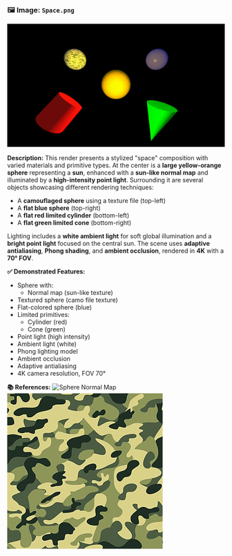 ### 🖼️ Image: `Space.png`

![Space](Space.png)

**Description:**
This render presents a stylized "space" composition with varied materials and primitive types.
At the center is a **large yellow-orange sphere** representing a **sun**, enhanced with a **sun-like normal map** and illuminated by a **high-intensity point light**.
Surrounding it are several objects showcasing different rendering techniques:
- A **camouflaged sphere** using a texture file (top-left)
- A **flat blue sphere** (top-right)
- A **flat red limited cylinder** (bottom-left)
- A **flat green limited cone** (bottom-right)

Lighting includes a **white ambient light** for soft global illumination and a **bright point light** focused on the central sun. The scene uses **adaptive antialiasing**, **Phong shading**, and **ambient occlusion**, rendered in **4K** with a **70° FOV**.

**✅ Demonstrated Features:**
- Sphere with:
  - Normal map (sun-like texture)
- Textured sphere (camo file texture)
- Flat-colored sphere (blue)
- Limited primitives:
  - Cylinder (red)
  - Cone (green)
- Point light (high intensity)
- Ambient light (white)
- Phong lighting model
- Ambient occlusion
- Adaptive antialiasing
- 4K camera resolution, FOV 70°

**📚 References:**
![Sphere Normal Map](../configs/normalMaps/sun.png)
![Camo Texture](../configs/images/camo.jpeg)
